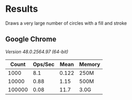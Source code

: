 # Results

Draws a very large number of circles with a fill and stroke

## Google Chrome
*Version 48.0.2564.97 (64-bit)*

| Count | Ops/Sec | Mean  | Memory |
|-------|---------|-------|--------|
|1000|8.1|0.122|250M|
|10000|0.88|1.15|500M|
|100000|0.08|11.7|3.0G|
